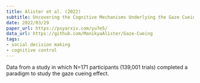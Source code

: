 ```yaml
---
title: Alister et al. (2022)
subtitle: Uncovering the Cognitive Mechanisms Underlying the Gaze Cueing Effect
date: 2022/03/29
paper_url: https://psyarxiv.com/yu7e5/
data_url: https://github.com/ManikyaAlister/Gaze-Cueing
tags:
- social decision making
- cognitive control
---
```


Data from a study in which N=171 participants (139,001 trials) completed a paradigm to study the gaze cueing effect. 

